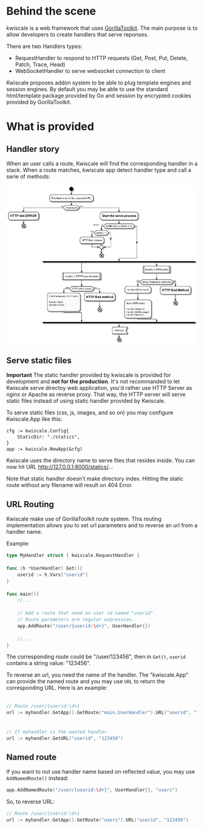# Behind the scene

kwiscale is a web framework that uses [GorillaToolkit](http://www.gorillatoolkit.org/). The main purpose is to allow developers to create handlers that serve reponses.

There are two Handlers types:

- RequestHandler  to respond to HTTP requests (Get, Post, Put, Delete, Patch, Trace, Head)
- WebSocketHandler to serve websocket connection to client

Kwiscale proposes addon system to be able to plug template engines and session engines. By default you may be able to use the standard html/template package provided by Go and session by encrypted cookies provided by GorillaToolkit.

# What is provided

## Handler story

When an user calls a route, Kwiscale will find the corresponding handler in a stack. When a route matches, kwiscale app detect handler type and call a serie of methods:



![Handler story](../images/handler-process.png)

## Serve static files

**Important** The static handler provided by kwiscale is provided for development and **not for the production**. It's not recommanded to let Kwiscale serve directoy web application, you'd rather use HTTP Server as nginx or Apache as reverse proxy. That way, the HTTP server will serve static files instead of using static handler provided by Kwiscale. 

To serve static files  (css, js, images, and so on) you may configure Kwiscale.App like this:

```
cfg := kwiscale.Config{
    StaticDir: "./statics",
}
app := kwiscale.NewApp(&cfg)
```

Kwiscale uses the directory name to serve files that resides inside. You can now hit URL http://127.0.0.1:8000/statics/...

Note that static handler doesn't make directory index. Hitting the static route without any filename will result on 404 Error.


## URL Routing

Kwiscale make use of GorillaToolkit route system. This routing implementation allows you to set url parameters and to reverse an url from a handler name.

Example:

```go
type MyHandler struct { kwiscale.RequestHandler }

func (h *UserHandler) Get(){
    userid := h.Vars["userid"]
}

func main(){
    //...
 
    // Add a route that need an user id named "userid".
    // Route parameters are regular expression.
    app.AddRoute("/user/{userid:\d+}", UserHandler{})

    //...
}

```

The corresponding route could be "/user/123456", then in `Get()`, `userid` contains a string value: "123456".


To reverse an url, you need the name of the handler. The "kwiscale.App" can provide the named route and you may use `URL` to return the corresponding URL. Here is an example:

```go

// Route /user/{userid:\d+}
url := myhandler.GetApp().GetRoute("main.UserHandler").URL("userid", "123456")


// If myhandler is the wanted handler
url := myhandler.GetURL("userid", "123456")

```

## Named route

If you want to not use handler name based on reflected value, you may use `AddNamedRoute()` instead:

```go
app.AddNamedRoute("/user/{userid:\d+}", UserHandler{}, "users")
```


So, to reverse URL:

```go
// Route /user/{userid:\d+}
url := myhandler.GetApp().GetRoute("users").URL("userid", "123456")
```



